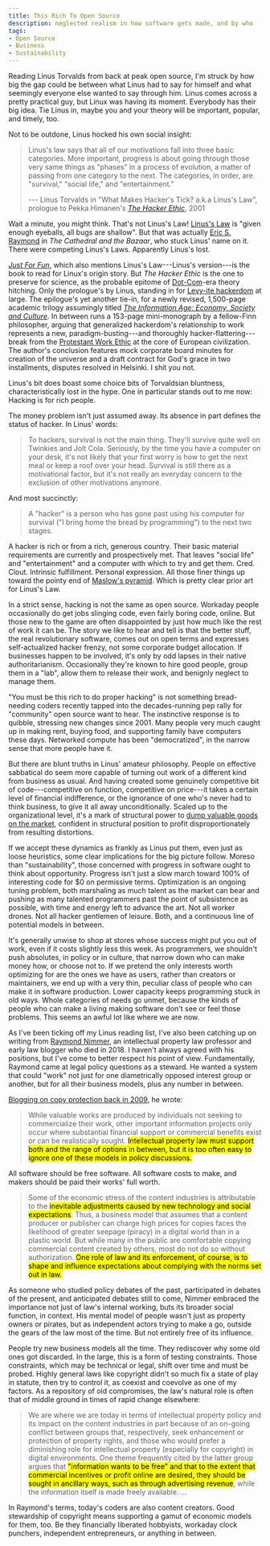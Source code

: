 ```yaml
---
title: This Rich To Open Source
description: neglected realism in how software gets made, and by who
tags:
- Open Source
- Business
- Sustainability
---
```


Reading Linus Torvalds from back at peak open source, I'm struck by how big the gap could be between what Linus had to say for himself and what seemingly everyone else wanted to say through him.  Linus comes across a pretty practical guy, but Linux was having its moment.  Everybody has their big idea.  Tie Linus in, maybe you and your theory will be important, popular, and timely, too.

Not to be outdone, Linus hocked his own social insight:

> Linus's law says that all of our motivations fall into three basic categories.  More important, progress is about going through those very same things as "phases" in a process of evolution, a matter of passing from one category to the next.  The categories, in order, are "survival," "social life," and "entertainment."
>
> --- Linus Torvalds in "What Makes Hacker's Tick? a.k.a Linus's Law", prologue to Pekka Himanen's [_The Hacker Ethic_](https://www.penguinrandomhouse.com/books/80240/the-hacker-ethic-by-pekka-himanen/), 2001

Wait a minute, you might think.  That's not Linus's Law!  [Linus's Law](https://en.wikipedia.org/wiki/Linus%27s_law) is "given enough eyeballs, all bugs are shallow".  But that was actually [Eric S. Raymond](http://www.catb.org/~esr/writings/cathedral-bazaar/cathedral-bazaar/ar01s04.html) in  _The Cathedral and the Bazaar_, who stuck Linus' name on it.  There were competing Linus's Laws.  Apparently Linus's lost.

[_Just For Fun_](https://www.harperbusiness.com/book/9780066620732/Just-for-Fun-Linus-Torvalds-and-David-Diamond/), which also mentions Linus's Law---Linus's version---is the book to read for Linux's origin story.   But _The Hacker Ethic_ is the one to preserve for science, as the probable epitome of [Dot-Com](https://en.wikipedia.org/wiki/Dot-com_bubble)-era theory hitching.  Only the prologue's by Linus, standing in for [Levy-ite hackerdom](https://en.wikipedia.org/wiki/Hackers:_Heroes_of_the_Computer_Revolution) at large.  The epilogue's yet another tie-in, for a newly revised, 1,500-page academic trilogy assumingly titled [_The Information Age: Economy, Society and Culture_](https://en.wikipedia.org/wiki/The_Information_Age:_Economy,_Society_and_Culture).  In between runs a 153-page mini-monograph by a fellow-Finn philosopher, arguing that generalized hackerdom's relationship to work represents a new, paradigm-busting---and thoroughly hacker-flattering---break from the [Protestant Work Ethic](https://en.wikipedia.org/wiki/Protestant_work_ethic) at the core of European civilization.  The author's conclusion features mock corporate board minutes for creation of the universe and a draft contract for God's grace in two installments, disputes resolved in Helsinki.  I shit you not.

Linus's bit does boast some choice bits of Torvaldsian bluntness, characteristically lost in the hype.  One in particular stands out to me now:  Hacking is for rich people.

The money problem isn't just assumed away.  Its absence in part defines the status of hacker.  In Linus' words:

> To hackers, survival is not the main thing.  They'll survive quite well on Twinkies and Jolt Cola.  Seriously, by the time you have a computer on your desk, it's not likely that your first worry is how to get the next meal or keep a roof over your head.  Survival is still there as a motivational factor, but it's not really an everyday concern to the exclusion of other motivations anymore.

And most succinctly:

> A "hacker" is a person who has gone past using his computer for survival ("I bring home the bread by programming") to the next two stages.

A hacker is rich or from a rich, generous country.  Their basic material requirements are currently and prospectively met.  That leaves "social life" and "entertainment" and a computer with which to try and get them.  Cred.  Clout. Intrinsic fulfillment.  Personal expression.  All those finer things up toward the pointy end of [Maslow's pyramid](https://commons.wikimedia.org/w/index.php?title=File:MaslowHierarchy.png&oldid=707155329).  Which is pretty clear prior art for Linus's Law.

In a strict sense, hacking is not the same as open source.  Workaday people occasionally do get jobs slinging code, even fairly boring code, online.  But those new to the game are often disappointed by just how much like the rest of work it can be.  The story we like to hear and tell is that the better stuff, the real revolutionary software, comes out on open terms and expresses self-actualized hacker frenzy, not some corporate budget allocation.  If businesses happen to be involved, it's only by odd lapses in their native authoritarianism.  Occasionally they're known to hire good people, group them in a "lab", allow them to release their work, and benignly neglect to manage them.

"You must be this rich to do proper hacking" is not something bread-needing coders recently tapped into the decades-running pep rally for "community" open source want to hear.  The instinctive response is to quibble, stressing new changes since 2001.  Many people very much caught up in making rent, buying food, and supporting family have computers these days.  Networked compute has been "democratized", in the narrow sense that more people have it.

But there are blunt truths in Linus' amateur philosophy.  People on effective sabbatical do seem more capable of turning out work of a different kind from business as usual.  And having created some genuinely competitive bit of code---competitive on function, competitive on price---it takes a certain level of financial indifference, or the ignorance of one who's never had to think business, to give it all away unconditionally.  Scaled up to the organizational level, it's a mark of structural power to [dump valuable goods on the market](https://en.wikipedia.org/wiki/Dumping_(pricing_policy)), confident in structural position to profit disproportionately from resulting distortions.

If we accept these dynamics as frankly as Linus put them, even just as loose heuristics, some clear implications for the big picture follow.  Moreso than "sustainability", those concerned with progress in software ought to think about opportunity.  Progress isn't just a slow march toward 100% of interesting code for $0 on permissive terms.  Optimization is an ongoing tuning problem, both marshaling as much talent as the market can bear and pushing as many talented programmers past the point of subsistence as possible, with time and energy left to advance the art.  Not all worker drones.  Not all hacker gentlemen of leisure.  Both, and a continuous line of potential models in between.

It's generally unwise to shop at stores whose success might put you out of work, even if it costs slightly less this week.  As programmers, we shouldn't push absolutes, in policy or in culture, that narrow down who can make money how, or choose not to.  If we pretend the only interests worth optimizing for are the ones we have as users, rather than creators or maintainers, we end up with a very thin, peculiar class of people who can make it in software production.  Lower capacity keeps programming stuck in old ways.  Whole categories of needs go unmet, because the kinds of people who can make a living making software don't see or feel those problems.  This seems an awful lot like where we are now.

As I've been ticking off my Linus reading list, I've also been catching up on writing from [Raymond Nimmer](https://en.wikipedia.org/wiki/Raymond_Nimmer), an intellectual property law professor and early law blogger who died in 2018.  I haven't always agreed with his positions, but I've come to better respect his point of view.  Fundamentally, Raymond came at legal policy questions as a steward.  He wanted a system that could "work" not just for one diametrically opposed interest group or another, but for all their business models, plus any number in between.

[Blogging on copy protection back in 2009](https://web.archive.org/web/20090901061357/http://www.ipinfoblog.com:80/archives/intellectual-property-content-protection-and-copyright.html), he wrote:

> While valuable works are produced by individuals not seeking to commercialize their work, other important information projects only occur where substantial financial support or commercial benefits exist or can be realistically sought.  <mark>Intellectual property law must support both and the range of options in between, but it is too often easy to ignore one of these models in policy discussions.</mark>

All software should be free software.  All software costs to make, and makers should be paid their works' full worth.

> Some of the economic stress of the content industries is attributable to the <mark>inevitable adjustments caused by new technology and social expectations</mark>.  Thus, a business model that assumes that a content producer or publisher can charge high prices for copies faces the likelihood of greater seepage (piracy) in a digital world than in a plastic world.  But while many in the public are comfortable copying commercial content created by others, most do not do so without authorization.  <mark>One role of law and its enforcement, of course, is to shape and influence expectations about complying with the norms set out in law.</mark>

As someone who studied policy debates of the past, participated in debates of the present, and anticipated debates still to come, Nimmer embraced the importance not just of law's internal working, buts its broader social function, in context.  His mental model of people wasn't just as property owners or pirates, but as independent actors trying to make a go, outside the gears of the law most of the time.  But not entirely free of its influence.

People try new business models all the time.  They rediscover why some old ones got discarded.  In the large, this is a form of testing constraints.  Those constraints, which may be technical or legal, shift over time and must be probed.  Highly general laws like copyright didn't so much fix a state of play in statute, then try to control it, as coexist and coevolve as one of my factors.  As a repository of old compromises, the law's natural role is often that  of middle ground in times of rapid change elsewhere:

> We are where we are today in terms of intellectual property policy and its impact on the content industries in part because of an on-going conflict between groups that, respectively, seek enhancement or protection of property rights, and those who would prefer a diminishing role for intellectual property (especially for copyright) in digital environments.  One theme frequently cited by the latter group argues that <mark>"information wants to be free" and that to the extent that commercial incentives or profit online are desired, they should be sought in ancillary ways, such as through advertising revenue</mark>, while the information itself is made freely available. ...

In Raymond's terms, today's coders are also content creators.  Good stewardship of copyright means supporting a gamut of economic models for them, too.  Be they financially liberated hobbyists, workaday clock punchers, independent entrepreneurs, or anything in between.
